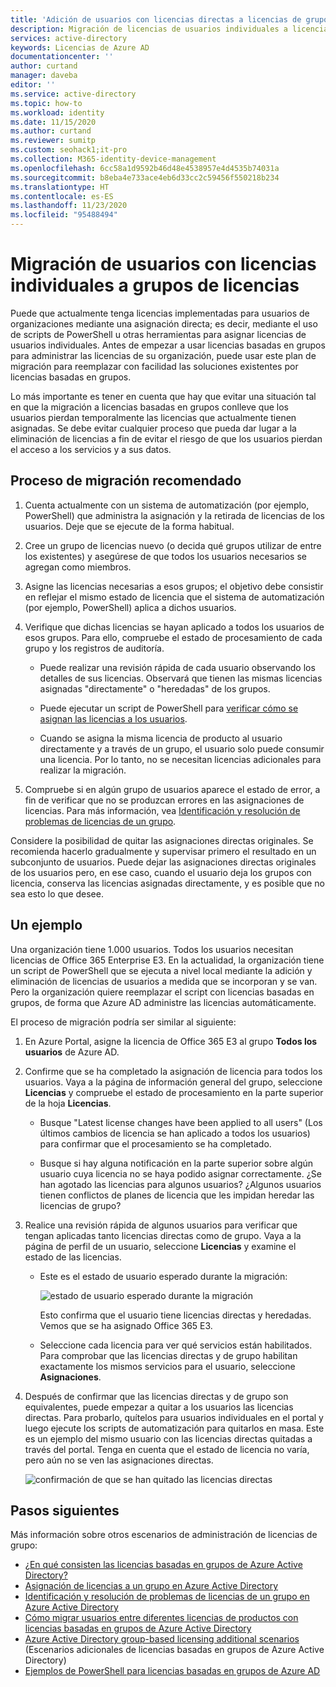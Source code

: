 ```yaml
---
title: 'Adición de usuarios con licencias directas a licencias de grupos: Azure AD | Microsoft Docs'
description: Migración de licencias de usuarios individuales a licencias basadas en grupos mediante Azure Active Directory
services: active-directory
keywords: Licencias de Azure AD
documentationcenter: ''
author: curtand
manager: daveba
editor: ''
ms.service: active-directory
ms.topic: how-to
ms.workload: identity
ms.date: 11/15/2020
ms.author: curtand
ms.reviewer: sumitp
ms.custom: seohack1;it-pro
ms.collection: M365-identity-device-management
ms.openlocfilehash: 6cc58a1d9592b46d48e4538957e4d4535b74031a
ms.sourcegitcommit: b8eba4e733ace4eb6d33cc2c59456f550218b234
ms.translationtype: HT
ms.contentlocale: es-ES
ms.lasthandoff: 11/23/2020
ms.locfileid: "95488494"
---
```

# <a name="how-to-migrate-users-with-individual-licenses-to-groups-for-licensing"></a>Migración de usuarios con licencias individuales a grupos de licencias

Puede que actualmente tenga licencias implementadas para usuarios de organizaciones mediante una asignación directa; es decir, mediante el uso de scripts de PowerShell u otras herramientas para asignar licencias de usuarios individuales. Antes de empezar a usar licencias basadas en grupos para administrar las licencias de su organización, puede usar este plan de migración para reemplazar con facilidad las soluciones existentes por licencias basadas en grupos.

Lo más importante es tener en cuenta que hay que evitar una situación tal en que la migración a licencias basadas en grupos conlleve que los usuarios pierdan temporalmente las licencias que actualmente tienen asignadas. Se debe evitar cualquier proceso que pueda dar lugar a la eliminación de licencias a fin de evitar el riesgo de que los usuarios pierdan el acceso a los servicios y a sus datos.

## <a name="recommended-migration-process"></a>Proceso de migración recomendado

1. Cuenta actualmente con un sistema de automatización (por ejemplo, PowerShell) que administra la asignación y la retirada de licencias de los usuarios. Deje que se ejecute de la forma habitual.

1. Cree un grupo de licencias nuevo (o decida qué grupos utilizar de entre los existentes) y asegúrese de que todos los usuarios necesarios se agregan como miembros.

1. Asigne las licencias necesarias a esos grupos; el objetivo debe consistir en reflejar el mismo estado de licencia que el sistema de automatización (por ejemplo, PowerShell) aplica a dichos usuarios.

1. Verifique que dichas licencias se hayan aplicado a todos los usuarios de esos grupos. Para ello, compruebe el estado de procesamiento de cada grupo y los registros de auditoría.

   - Puede realizar una revisión rápida de cada usuario observando los detalles de sus licencias. Observará que tienen las mismas licencias asignadas "directamente" o "heredadas" de los grupos.

   - Puede ejecutar un script de PowerShell para [verificar cómo se asignan las licencias a los usuarios](licensing-group-advanced.md#use-powershell-to-see-who-has-inherited-and-direct-licenses).

   - Cuando se asigna la misma licencia de producto al usuario directamente y a través de un grupo, el usuario solo puede consumir una licencia. Por lo tanto, no se necesitan licencias adicionales para realizar la migración.

1. Compruebe si en algún grupo de usuarios aparece el estado de error, a fin de verificar que no se produzcan errores en las asignaciones de licencias. Para más información, vea [Identificación y resolución de problemas de licencias de un grupo](licensing-groups-resolve-problems.md).

Considere la posibilidad de quitar las asignaciones directas originales. Se recomienda hacerlo gradualmente y supervisar primero el resultado en un subconjunto de usuarios. Puede dejar las asignaciones directas originales de los usuarios pero, en ese caso, cuando el usuario deja los grupos con licencia, conserva las licencias asignadas directamente, y es posible que no sea esto lo que desee.

## <a name="an-example"></a>Un ejemplo

Una organización tiene 1.000 usuarios. Todos los usuarios necesitan licencias de Office 365 Enterprise E3. En la actualidad, la organización tiene un script de PowerShell que se ejecuta a nivel local mediante la adición y eliminación de licencias de usuarios a medida que se incorporan y se van. Pero la organización quiere reemplazar el script con licencias basadas en grupos, de forma que Azure AD administre las licencias automáticamente.

El proceso de migración podría ser similar al siguiente:

1. En Azure Portal, asigne la licencia de Office 365 E3 al grupo **Todos los usuarios** de Azure AD.

1. Confirme que se ha completado la asignación de licencia para todos los usuarios. Vaya a la página de información general del grupo, seleccione **Licencias** y compruebe el estado de procesamiento en la parte superior de la hoja **Licencias**.

   - Busque "Latest license changes have been applied to all users" (Los últimos cambios de licencia se han aplicado a todos los usuarios) para confirmar que el procesamiento se ha completado.

   - Busque si hay alguna notificación en la parte superior sobre algún usuario cuya licencia no se haya podido asignar correctamente. ¿Se han agotado las licencias para algunos usuarios? ¿Algunos usuarios tienen conflictos de planes de licencia que les impidan heredar las licencias de grupo?

1. Realice una revisión rápida de algunos usuarios para verificar que tengan aplicadas tanto licencias directas como de grupo. Vaya a la página de perfil de un usuario, seleccione **Licencias** y examine el estado de las licencias.

   - Este es el estado de usuario esperado durante la migración:

      ![estado de usuario esperado durante la migración](./media/licensing-groups-migrate-users/expected-user-state.png)

     Esto confirma que el usuario tiene licencias directas y heredadas. Vemos que se ha asignado Office 365 E3.

   - Seleccione cada licencia para ver qué servicios están habilitados. Para comprobar que las licencias directas y de grupo habilitan exactamente los mismos servicios para el usuario, seleccione **Asignaciones**.

1. Después de confirmar que las licencias directas y de grupo son equivalentes, puede empezar a quitar a los usuarios las licencias directas. Para probarlo, quítelos para usuarios individuales en el portal y luego ejecute los scripts de automatización para quitarlos en masa. Este es un ejemplo del mismo usuario con las licencias directas quitadas a través del portal. Tenga en cuenta que el estado de licencia no varía, pero aún no se ven las asignaciones directas.

   ![confirmación de que se han quitado las licencias directas](./media/licensing-groups-migrate-users/direct-licenses-removed.png)

## <a name="next-steps"></a>Pasos siguientes

Más información sobre otros escenarios de administración de licencias de grupo:

- [¿En qué consisten las licencias basadas en grupos de Azure Active Directory?](../fundamentals/active-directory-licensing-whatis-azure-portal.md)
- [Asignación de licencias a un grupo en Azure Active Directory](licensing-groups-assign.md)
- [Identificación y resolución de problemas de licencias de un grupo en Azure Active Directory](licensing-groups-resolve-problems.md)
- [Cómo migrar usuarios entre diferentes licencias de productos con licencias basadas en grupos de Azure Active Directory](licensing-groups-change-licenses.md)
- [Azure Active Directory group-based licensing additional scenarios](licensing-group-advanced.md) (Escenarios adicionales de licencias basadas en grupos de Azure Active Directory)
- [Ejemplos de PowerShell para licencias basadas en grupos de Azure AD](licensing-ps-examples.md)
